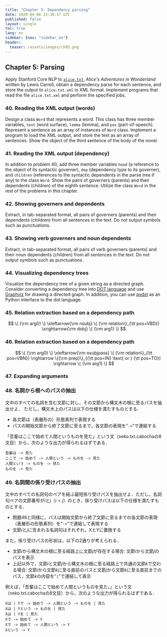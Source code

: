 ```yaml
---
title: "Chapter 5: Dependency parsing"
date: 2020-04-06 23:30:57 UTC
published: false
layout: single
toc: true
lang: en
sidebar: {nav: "sidebar_en"}
header:
  teaser: /assets/images/ch05.png
---
```


## Chapter 5: Parsing

Apply Stanford Core NLP to [`alice.txt`](alice.txt), *Alice's Adventures in Wonderland* written by Lewis Carroll, obtain a dependency parse for each sentence, and store the output to `alice.txt.xml` in XML format.
Implement programs that read the file `alice.txt.xml` and perform the specified jobs.

### 40. Reading the XML output (words)

Design a class `Word` that represents a word. This class has three member variables, `text` (word surface), `lemma` (lemma), and `pos` (part-of-speech). Represent a sentence as an array of instances of `Word` class. Implement a program to load the XML output, and store the text as an array of sentences. Show the object of the third sentence of the body of the novel.

### 41. Reading the XML output (dependency)

In addition to problem 40, add three member variables `head` (a reference to the object of its syntactic governer), `dep` (dependency type to its governer), and `children` (references to the syntactic dependents in the parse tree if any) to the class `Word`.
Show the pairs of governers (parents) and their dependents (children) of the eighth sentence. Utilize the class `Word` in the rest of the problems in this chapter.

### 42. Showing governers and dependents

Extract, in tab-separated format, all pairs of governers (parents) and their dependents (children) from all sentences in the text. Do not output symbols such as punctuations.

### 43. Showing verb governers and noun dependents

Extract, in tab-separated format, all pairs of verb governers (parents) and their noun dependents (children) from all sentences in the text. Do not output symbols such as punctuations.

### 44. Visualizing dependency trees

Visualize the dependency tree of a given string as a directed graph. Consider converting a dependency tree into [DOT language](http://ja.wikipedia.org/wiki/DOT%E8%A8%80%E8%AA%9E) and use [Graphviz](http://www.graphviz.org/) for drawing a directed graph. In addition, you can use [pydot](https://code.google.com/p/pydot/) as an Python interface to the dot language.

### 45. Relation extraction based on a dependency path

$$
\{ {\rm arg0} \} \xleftarrow{\rm nsubj} \{ {\rm relation\}_{\tt pos=VBD}} \xrightarrow{\rm dobj} \{ {\rm arg1} \}
$$

### 46. Relation extraction based on a dependency path

$$
\{ {\rm arg0} \} \xleftarrow{\rm nsubjpass} \{ {\rm relation\}_{\tt pos=VBN}} \rightarrow \{{\rm prep}\}_{{\tt pos=IN} \text{ or } {\tt pos=TO}} \rightarrow \{ {\rm arg1} \}
$$

### 47. Expanding arguments

### 48. 名詞から根へのパスの抽出
文中のすべての名詞を含む文節に対し，その文節から構文木の根に至るパスを抽出せよ．
ただし，構文木上のパスは以下の仕様を満たすものとする．

+ 各文節は（表層形の）形態素列で表現する
+ パスの開始文節から終了文節に至るまで，各文節の表現を"` -> `"で連結する

「吾輩はここで始めて人間というものを見た」という文（neko.txt.cabochaの8文目）から，次のような出力が得られるはずである．

```
吾輩は -> 見た
ここで -> 始めて -> 人間という -> ものを -> 見た
人間という -> ものを -> 見た
ものを -> 見た
```

### 49. 名詞間の係り受けパスの抽出
文中のすべての名詞句のペアを結ぶ最短係り受けパスを抽出せよ．ただし，名詞句ペアの文節番号が$i$と$j$（$i < j$）のとき，係り受けパスは以下の仕様を満たすものとする．

+ 問題48と同様に，パスは開始文節から終了文節に至るまでの各文節の表現（表層形の形態素列）を"` -> `"で連結して表現する
+ 文節$i$と$j$に含まれる名詞句はそれぞれ，XとYに置換する

また，係り受けパスの形状は，以下の2通りが考えられる．

+ 文節$i$から構文木の根に至る経路上に文節$j$が存在する場合: 文節$i$から文節$j$のパスを表示
+ 上記以外で，文節$i$と文節$j$から構文木の根に至る経路上で共通の文節$k$で交わる場合: 文節$i$から文節$k$に至る直前のパスと文節$j$から文節$k$に至る直前までのパス，文節$k$の内容を"` | `"で連結して表示

例えば，「吾輩はここで始めて人間というものを見た。」という文（neko.txt.cabochaの8文目）から，次のような出力が得られるはずである．

```
Xは | Yで -> 始めて -> 人間という -> ものを | 見た
Xは | Yという -> ものを | 見た
Xは | Yを | 見た
Xで -> 始めて -> Y
Xで -> 始めて -> 人間という -> Y
Xという -> Y
```
